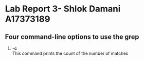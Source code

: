 # Lab Report 3- Shlok Damani A17373189 #
## Four command-line options to use the grep ##
1) **-c** \
This command prints the count of the number of matches

